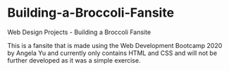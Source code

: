 # Building-a-Broccoli-Fansite
Web Design Projects - Building a Broccoli Fansite

This is a fansite that is made using the Web Development Bootcamp 2020 by Angela Yu and currently only contains HTML and CSS and will not be further developed as it was a simple exercise.

